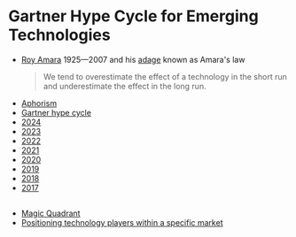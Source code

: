 # Gartner Hype Cycle for Emerging Technologies
* [Roy Amara](https://en.wikipedia.org/wiki/Roy_Amara) 1925&mdash;2007 and his [adage](https://en.wikipedia.org/wiki/Adage) known as Amara's law
  > We tend to overestimate the effect of a technology in the short run and underestimate the effect in the long run.
* [Aphorism](https://en.wikipedia.org/wiki/Aphorism)
* [Gartner hype cycle](https://en.wikipedia.org/wiki/Gartner_hype_cycle)
* [2024](https://www.gartner.com/en/newsroom/press-releases/2024-08-21-gartner-2024-hype-cycle-for-emerging-technologies-highlights-developer-productivity-total-experience-ai-and-security)
* [2023](https://www.gartner.com/en/articles/what-s-new-in-the-2023-gartner-hype-cycle-for-emerging-technologies)
* [2022](https://www.gartner.com/en/articles/what-s-new-in-the-2022-gartner-hype-cycle-for-emerging-technologies)
* [2021](https://www.gartner.com/smarterwithgartner/3-themes-surface-in-the-2021-hype-cycle-for-emerging-technologies)
* [2020](https://www.gartner.com/smarterwithgartner/5-trends-drive-the-gartner-hype-cycle-for-emerging-technologies-2020)
* [2019](https://www.gartner.com/smarterwithgartner/5-trends-appear-on-the-gartner-hype-cycle-for-emerging-technologies-2019)
* [2018](https://www.gartner.com/smarterwithgartner/5-trends-emerge-in-gartner-hype-cycle-for-emerging-technologies-2018)
* [2017](https://www.gartner.com/en/newsroom/press-releases/2017-08-15-gartner-identifies-three-megatrends-that-will-drive-digital-business-into-the-next-decade)

##
* [Magic Quadrant](https://en.wikipedia.org/wiki/Magic_Quadrant)
* [Positioning technology players within a specific market](https://www.gartner.com/en/research/methodologies/magic-quadrants-research)
